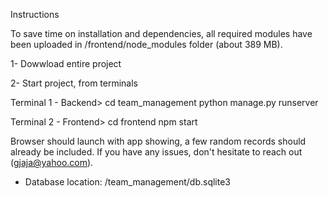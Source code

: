 Instructions

To save time on installation and dependencies, all required modules have been uploaded in /frontend/node_modules folder (about 389 MB). 

1- Dowwload entire project

2- Start project, from terminals   
  
  Terminal 1 - Backend> 
  cd team_management
  python manage.py runserver
  
  Terminal 2 - Frontend>
  cd frontend
  npm start

Browser should launch with app showing, a few random records should already be included. If you have any issues, don't hesitate to reach out (gjaja@yahoo.com).

* Database location: /team_management/db.sqlite3
